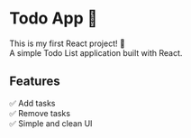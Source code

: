 # Todo App 📝

This is my first React project! 🚀  
A simple Todo List application built with React.

## Features

✅ Add tasks  
✅ Remove tasks  
✅ Simple and clean UI
